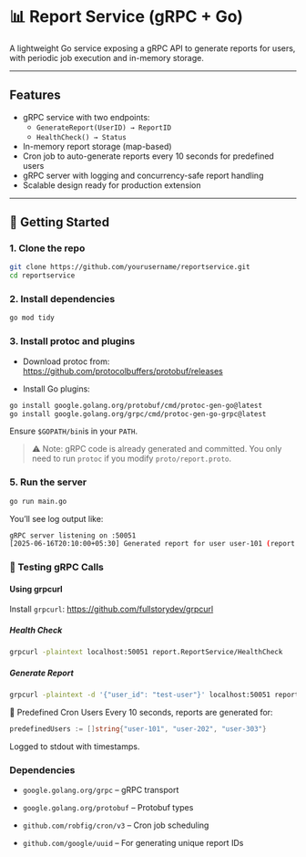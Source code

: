 # 📊 Report Service (gRPC + Go)

A lightweight Go service exposing a gRPC API to generate reports for users, with periodic job execution and in-memory storage.

---

## Features

- gRPC service with two endpoints:
  - `GenerateReport(UserID) → ReportID`
  - `HealthCheck() → Status`
- In-memory report storage (map-based)
- Cron job to auto-generate reports every 10 seconds for predefined users
- gRPC server with logging and concurrency-safe report handling
- Scalable design ready for production extension

---

## 🚀 Getting Started

### 1. Clone the repo

```bash
git clone https://github.com/yourusername/reportservice.git
cd reportservice
```
### 2. Install dependencies
```bash
go mod tidy
```
### 3. Install protoc and plugins
- Download protoc from: https://github.com/protocolbuffers/protobuf/releases

- Install Go plugins:

```bash
go install google.golang.org/protobuf/cmd/protoc-gen-go@latest
go install google.golang.org/grpc/cmd/protoc-gen-go-grpc@latest
```
Ensure `$GOPATH/bin`is in your `PATH`.

>⚠️ Note: gRPC code is already generated and committed. You only need to run `protoc` if you modify `proto/report.proto`.
### 5. Run the server
```bash
go run main.go
```
You’ll see log output like:

```bash
gRPC server listening on :50051
[2025-06-16T20:10:00+05:30] Generated report for user user-101 (report ID: ...)
```
### 🧪 Testing gRPC Calls
#### Using grpcurl
Install `grpcurl`:
https://github.com/fullstorydev/grpcurl

##### Health Check
```bash
grpcurl -plaintext localhost:50051 report.ReportService/HealthCheck
```
##### Generate Report
```bash
grpcurl -plaintext -d '{"user_id": "test-user"}' localhost:50051 report.ReportService/GenerateReport
```
🔁 Predefined Cron Users
Every 10 seconds, reports are generated for:

```go
predefinedUsers := []string{"user-101", "user-202", "user-303"}
```
Logged to stdout with timestamps.

### Dependencies
- `google.golang.org/grpc` – gRPC transport

- `google.golang.org/protobuf` – Protobuf types

- `github.com/robfig/cron/v3` – Cron job scheduling

- `github.com/google/uuid` – For generating unique report IDs
